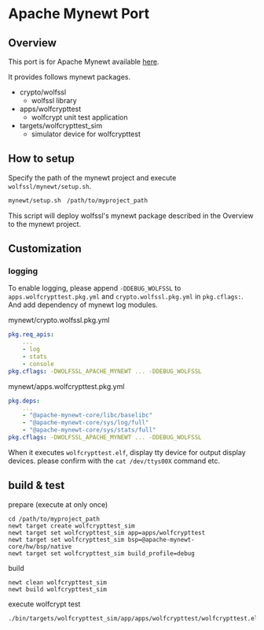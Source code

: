 Apache Mynewt Port
=============

## Overview

This port is for Apache Mynewt available [here](https://mynewt.apache.org/).

It provides follows mynewt packages.

- crypto/wolfssl
    - wolfssl library
- apps/wolfcrypttest
    - wolfcrypt unit test application
- targets/wolfcrypttest_sim
    - simulator device for wolfcrypttest

## How to setup

Specify the path of the mynewt project and execute  `wolfssl/mynewt/setup.sh`.

```bash
mynewt/setup.sh　/path/to/myproject_path
```

This script will deploy wolfssl's mynewt package described in the Overview to the mynewt project.

## Customization
### logging

To enable logging, please append `-DDEBUG_WOLFSSL` to` apps.wolfcrypttest.pkg.yml` and `crypto.wolfssl.pkg.yml` in `pkg.cflags:`.
And add dependency of mynewt log modules.

mynewt/crypto.wolfssl.pkg.yml
```yaml
pkg.req_apis:
    ...
    - log
    - stats
    - console
pkg.cflags: -DWOLFSSL_APACHE_MYNEWT ... -DDEBUG_WOLFSSL
```

mynewt/apps.wolfcrypttest.pkg.yml
```yaml
pkg.deps:
    ...
    - "@apache-mynewt-core/libc/baselibc"
    - "@apache-mynewt-core/sys/log/full"
    - "@apache-mynewt-core/sys/stats/full"
pkg.cflags: -DWOLFSSL_APACHE_MYNEWT ... -DDEBUG_WOLFSSL
```

When it executes `wolfcrypttest.elf`, display tty device for output display devices.
please confirm with the `cat /dev/ttys00X` command etc.

## build & test

prepare (execute at only once)

```
cd /path/to/myproject_path
newt target create wolfcrypttest_sim
newt target set wolfcrypttest_sim app=apps/wolfcrypttest
newt target set wolfcrypttest_sim bsp=@apache-mynewt-core/hw/bsp/native
newt target set wolfcrypttest_sim build_profile=debug
```

build

```
newt clean wolfcrypttest_sim
newt build wolfcrypttest_sim
```

execute wolfcrypt test

```
./bin/targets/wolfcrypttest_sim/app/apps/wolfcrypttest/wolfcrypttest.elf
```